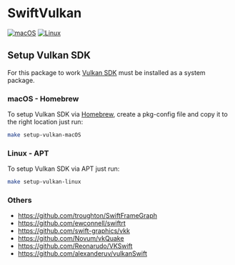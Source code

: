 # SwiftVulkan

[![macOS](https://github.com/ctreffs/SwiftVulkan/actions/workflows/ci-macos.yml/badge.svg)](https://github.com/ctreffs/SwiftVulkan/actions/workflows/ci-macos.yml)
[![Linux](https://github.com/ctreffs/SwiftVulkan/actions/workflows/ci-linux.yml/badge.svg)](https://github.com/ctreffs/SwiftVulkan/actions/workflows/ci-linux.yml)


## Setup Vulkan SDK

For this package to work [Vulkan SDK](https://www.lunarg.com/vulkan-sdk/) must be installed as a system package.

### macOS - Homebrew

To setup Vulkan SDK via [Homebrew](https://brew.sh/index_de), 
create a pkg-config file and copy it to the right location just run:

```sh
make setup-vulkan-macOS
```

### Linux - APT

To setup Vulkan SDK via APT just run:

```sh
make setup-vulkan-linux
```

### Others

- <https://github.com/troughton/SwiftFrameGraph>
- <https://github.com/ewconnell/swiftrt>
- <https://github.com/swift-graphics/vkk>
- <https://github.com/Novum/vkQuake>
- <https://github.com/Reonarudo/VKSwift>
- <https://github.com/alexanderuv/vulkanSwift>

